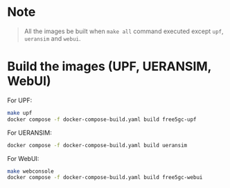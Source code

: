 # Note
> All the images be built when `make all` command executed except `upf`, `ueransim` and `webui`.

# Build the images (UPF, UERANSIM, WebUI)

For UPF:
```bash
make upf
docker compose -f docker-compose-build.yaml build free5gc-upf
```

For UERANSIM:
```bash
docker compose -f docker-compose-build.yaml build ueransim
```

For WebUI:
```bash
make webconsole
docker compose -f docker-compose-build.yaml build free5gc-webui
```
